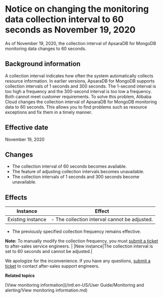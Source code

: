 # Notice on changing the monitoring data collection interval to 60 seconds as November 19, 2020

As of November 19, 2020, the collection interval of ApsaraDB for MongoDB monitoring data changes to 60 seconds.

## Background information

A collection interval indicates how often the system automatically collects resource information. In earlier versions, ApsaraDB for MongoDB supports collection intervals of 1 seconds and 300 seconds. The 1-second interval is too high a frequency and the 300-second interval is too low a frequency. Both cannot meet customer requirements. To solve this problem, Alibaba Cloud changes the collection interval of ApsaraDB for MongoDB monitoring data to 60 seconds. This allows you to find problems such as resource exceptions and fix them in a timely manner.

## Effective date

November 19, 2020

## Changes

-   The collection interval of 60 seconds becomes available.
-   The feature of adjusting collection intervals becomes unavailable.
-   The collection intervals of 1 seconds and 300 seconds become unavailable.

## Effects

|Instance|Effect|
|--------|------|
|Existing instance|-   The collection interval cannot be adjusted.
-   The previously specified collection frequency remains effective.

**Note:** To manually modify the collection frequency, you must [submit a ticket](https://selfservice.console.aliyun.com/ticket/category/dds/today) to after-sales service engineers. |
|New instance|The collection interval is set to 60 seconds and cannot be adjusted.|

We apologize for the inconvenience. If you have any questions, [submit a ticket](https://selfservice.console.aliyun.com/ticket/category/dds/today) to contact after-sales support engineers.

**Related topics**  


[View monitoring information](/intl.en-US/User Guide/Monitoring and alerting/View monitoring information.md)

